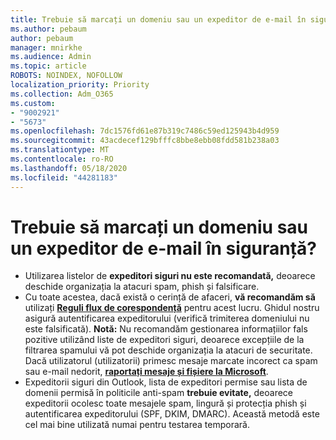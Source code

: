 ```yaml
---
title: Trebuie să marcați un domeniu sau un expeditor de e-mail în siguranță?
ms.author: pebaum
author: pebaum
manager: mnirkhe
ms.audience: Admin
ms.topic: article
ROBOTS: NOINDEX, NOFOLLOW
localization_priority: Priority
ms.collection: Adm_O365
ms.custom:
- "9002921"
- "5673"
ms.openlocfilehash: 7dc1576fd61e87b319c7486c59ed125943b4d959
ms.sourcegitcommit: 43acdecef129bfffc8bbe8ebb08fdd581b238a03
ms.translationtype: MT
ms.contentlocale: ro-RO
ms.lasthandoff: 05/18/2020
ms.locfileid: "44281183"
---
```

# <a name="need-to-mark-a-domain-or-email-sender-safe"></a>Trebuie să marcați un domeniu sau un expeditor de e-mail în siguranță?

- Utilizarea listelor de **expeditori siguri nu este recomandată,** deoarece deschide organizația la atacuri spam, phish și falsificare.
- Cu toate acestea, dacă există o cerință de afaceri, **vă recomandăm să** utilizați **[Reguli flux de corespondență](https://docs.microsoft.com/microsoft-365/security/office-365-security/create-safe-sender-lists-in-office-365?view=o365-worldwide#recommended-use-mail-flow-rules)** pentru acest lucru. Ghidul nostru asigură autentificarea expeditorului (verifică trimiterea domeniului nu este falsificată). **Notă:** Nu recomandăm gestionarea informațiilor fals pozitive utilizând liste de expeditori siguri, deoarece excepțiile de la filtrarea spamului vă pot deschide organizația la atacuri de securitate. Dacă utilizatorul (utilizatorii) primesc mesaje marcate incorect ca spam sau e-mail nedorit, **[raportați mesaje și fișiere la Microsoft](https://protection.office.com/reportsubmission)**.
- Expeditorii siguri din Outlook, lista de expeditori permise sau lista de domenii permisă în politicile anti-spam **trebuie evitate,** deoarece expeditorii ocolesc toate mesajele spam, lingură și protecția phish și autentificarea expeditorului (SPF, DKIM, DMARC). Această metodă este cel mai bine utilizată numai pentru testarea temporară.
